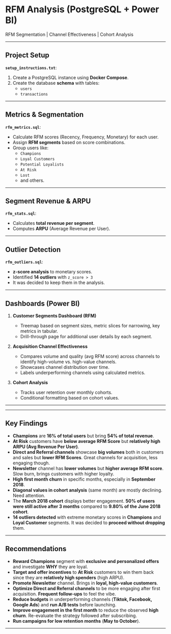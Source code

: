 # RFM Analysis (PostgreSQL + Power BI)

RFM Segmentation | Channel Effectiveness | Cohort Analysis

---

## Project Setup

**`setup_instructions.txt`**:

1. Create a PostgreSQL instance using **Docker Compose**.
2. Create the database **schema** with tables:
   - `users`
   - `transactions`

---

## Metrics & Segmentation

**`rfm_metrics.sql`**:

- Calculate RFM scores (Recency, Frequency, Monetary) for each user.
- Assign **RFM segments** based on score combinations.
- Group users like:
  - `Champions`
  - `Loyal Customers`
  - `Potential Loyalists`
  - `At Risk`
  - `Lost`
  - and others.

---

## Segment Revenue & ARPU

**`rfm_stats.sql`**:

- Calculates **total revenue per segment**.
- Computes **ARPU** (Average Revenue per User).
---

## Outlier Detection

**`rfm_outliers.sql`**:

- **z-score analysis** to monetary scores.
- Identified **14 outliers** with `z_score > 3`
- It was decided to keep them in the analysis.

---

## Dashboards (Power BI)

1. **Customer Segments Dashboard (RFM)**
   - Treemap based on segment sizes, metric slices for narrowing, key metrics in tabular.
   - Drill-through page for additional user details by each segment.

2. **Acquisition Channel Effectiveness**
   - Compares volume and quality (avg RFM score) across channels to identify high-volume vs. high-value channels.
   - Showcases channel distribution over time.
   - Labels underperforming channels using calculated metrics.

3. **Cohort Analysis**
   - Tracks user retention over monthly cohorts.
   - Conditional formatting based on cohort values.

---

---

## Key Findings

- **Champions** are **16% of total users** but bring **54% of total revenue**.
- **At Risk** customers have **below average RFM Score** but **relatively high ARPU (Avg Revenue Per User)**.
- **Direct and Referral channels** showcase **big volumes** both in customers and sales but **lower RFM Scores**. Great channels for acquisition, less engaging though.
- **Newsletter** channel has **lower volumes** but **higher average RFM score**. Slow burn, brings customers with higher loyalty.
- **High first month churn** in specific months, especially in **September 2018**.
- **Diagonal values in cohort analysis** (same month) are mostly declining. Need attention.
- The **March 2018 cohort** displays better engagement. **50% of users were still active after 3 months** compared to **9.80% of the June 2018 cohort**.
- **14 outliers detected** with extreme monetary scores in **Champions** and **Loyal Customer** segments. It was decided to **proceed without dropping** them.

---

## Recommendations

- **Reward Champions** segment with **exclusive and personalized offers** and investigate **WHY** they are loyal.
- **Target and offer incentives** to **At Risk** customers to win them back since they are **relatively high spenders** (high ARPU).
- **Promote Newsletter** channel. Brings in **loyal, high-value customers**.
- **Optimize Direct and Referral channels** to be more engaging after first acquisition. **Frequent follow-ups** to feel the vibe.
- **Reduce budgets** in underperforming channels (**Tiktok, Facebook, Google Ads**) and **run A/B tests** before launching.
- **Improve engagement in the first month** to reduce the observed **high churn**. Re-evaluate the strategy followed after subscribing.
- **Run campaigns for low retention months** (**May to October**).



---

